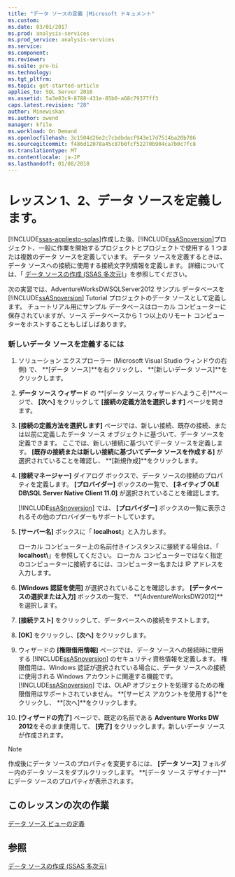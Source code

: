 ```yaml
---
title: "データ ソースの定義 |Microsoft ドキュメント"
ms.custom: 
ms.date: 03/01/2017
ms.prod: analysis-services
ms.prod_service: analysis-services
ms.service: 
ms.component: 
ms.reviewer: 
ms.suite: pro-bi
ms.technology: 
ms.tgt_pltfrm: 
ms.topic: get-started-article
applies_to: SQL Server 2016
ms.assetid: 5a3e83c9-8788-431e-85b0-a68c79377ff3
caps.latest.revision: "28"
author: Minewiskan
ms.author: owend
manager: kfile
ms.workload: On Demand
ms.openlocfilehash: 3c1504d26e2c7cbdbdacf943e17d7514ba20b786
ms.sourcegitcommit: f486d12078a45c87b0fcf52270b904ca7b0c7fc8
ms.translationtype: MT
ms.contentlocale: ja-JP
ms.lasthandoff: 01/08/2018
---
```

# <a name="lesson-1-2---defining-a-data-source"></a>レッスン 1、2、データ ソースを定義します。
[!INCLUDE[ssas-appliesto-sqlas](../includes/ssas-appliesto-sqlas.md)]作成した後、[!INCLUDE[ssASnoversion](../includes/ssasnoversion-md.md)]プロジェクト、一般に作業を開始するプロジェクトとプロジェクトで使用する 1 つまたは複数のデータ ソースを定義しています。 データ ソースを定義するときは、データ ソースへの接続に使用する接続文字列情報を定義します。 詳細については、「 [データ ソースの作成 &#40;SSAS 多次元&#41;](../analysis-services/multidimensional-models/create-a-data-source-ssas-multidimensional.md)」を参照してください。  
  
次の実習では、AdventureWorksDWSQLServer2012 サンプル データベースを [!INCLUDE[ssASnoversion](../includes/ssasnoversion-md.md)] Tutorial プロジェクトのデータ ソースとして定義します。 チュートリアル用にサンプル データベースはローカル コンピューターに保存されていますが、ソース データベースから 1 つ以上のリモート コンピューターをホストすることもしばしばあります。  
  
### <a name="to-define-a-new-data-source"></a>新しいデータ ソースを定義するには  
  
1.  ソリューション エクスプローラー (Microsoft Visual Studio ウィンドウの右側) で、 **[データ ソース]**を右クリックし、 **[新しいデータ ソース]**をクリックします。  
  
2.  **データ ソース ウィザード** の **[データ ソース ウィザードへようこそ]**ページで、 **[次へ]** をクリックして **[接続の定義方法を選択します]** ページを開きます。  
  
3.  **[接続の定義方法を選択します]** ページでは、新しい接続、既存の接続、または以前に定義したデータ ソース オブジェクトに基づいて、データ ソースを定義できます。 ここでは、新しい接続に基づいてデータ ソースを定義します。 **[既存の接続または新しい接続に基づいてデータ ソースを作成する]** が選択されていることを確認し、 **[新規作成]**をクリックします。  
  
4.  **[接続マネージャー]** ダイアログ ボックスで、データ ソースの接続のプロパティを定義します。 **[プロバイダー]** ボックスの一覧で、 **[ネイティブ OLE DB\SQL Server Native Client 11.0]** が選択されていることを確認します。  
  
    [!INCLUDE[ssASnoversion](../includes/ssasnoversion-md.md)] では、 **[プロバイダー]** ボックスの一覧に表示されるその他のプロバイダーもサポートしています。  
  
5.  **[サーバー名]** ボックスに「 **localhost**」と入力します。  
  
    ローカル コンピューター上の名前付きインスタンスに接続する場合は、「 **localhost\\<instance name>**」を参照してください。 ローカル コンピューターではなく指定のコンピューターに接続するには、コンピューター名または IP アドレスを入力します。  
  
6.  **[Windows 認証を使用]** が選択されていることを確認します。 **[データベースの選択または入力]** ボックスの一覧で、 **[AdventureWorksDW2012]**を選択します。  
  
7.  **[接続テスト]** をクリックして、データベースへの接続をテストします。  
  
8.  **[OK]** をクリックし、**[次へ]** をクリックします。  
  
9. ウィザードの **[権限借用情報]** ページでは、データ ソースへの接続時に使用する [!INCLUDE[ssASnoversion](../includes/ssasnoversion-md.md)] のセキュリティ資格情報を定義します。 権限借用は、Windows 認証が選択されている場合に、データ ソースへの接続に使用される Windows アカウントに関連する機能です。 [!INCLUDE[ssASnoversion](../includes/ssasnoversion-md.md)] では、OLAP オブジェクトを処理するための権限借用はサポートされていません。 **[サービス アカウントを使用する]**をクリックし、 **[次へ]**をクリックします。  
  
10. **[ウィザードの完了]** ページで、既定の名前である **Adventure Works DW 2012**をそのまま使用して、 **[完了]** をクリックします。新しいデータ ソースが作成されます。  
  
> [!NOTE]  
> 作成後にデータ ソースのプロパティを変更するには、 **[データ ソース]** フォルダー内のデータ ソースをダブルクリックします。 **[データ ソース デザイナー]**にデータ ソースのプロパティが表示されます。  
  
## <a name="next-task-in-lesson"></a>このレッスンの次の作業  
[データ ソース ビューの定義](../analysis-services/lesson-1-3-defining-a-data-source-view.md)  
  
## <a name="see-also"></a>参照  
[データ ソースの作成 &#40;SSAS 多次元&#41;](../analysis-services/multidimensional-models/create-a-data-source-ssas-multidimensional.md)  
  
